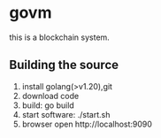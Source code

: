 # govm

this is a blockchain system.

## Building the source

1. install golang(>v1.20),git
2. download code
3. build: go build
4. start software: ./start.sh
5. browser open http://localhost:9090
